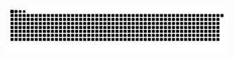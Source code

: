 
![亮色](https://raw.githubusercontent.com/Catw1thu/Catw1thu/output/github-contribution-grid-snake-dark.svg)

<!--
-⚡-
![](./profile-3d-contrib/profile-night-green.svg)
-->
<!--
**Catw1thu/Catw1thu** is a ✨ _special_ ✨ repository because its `README.md` (this file) appears on your GitHub profile.

Here are some ideas to get you started:

- 🔭 I’m currently working on ...
- 🌱 I’m currently learning ...
- 👯 I’m looking to collaborate on ...
- 🤔 I’m looking for help with ...
- 💬 Ask me about ...
- 📫 How to reach me: ...
- 😄 Pronouns: ...
- ⚡ Fun fact: ...
-->
